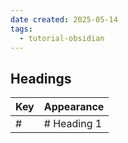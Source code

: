```yaml
---
date created: 2025-05-14
tags:
  - tutorial-obsidian
---
```


## Headings

| Key | Appearance  |
| --- | ----------- |
| \#  | # Heading 1 |


